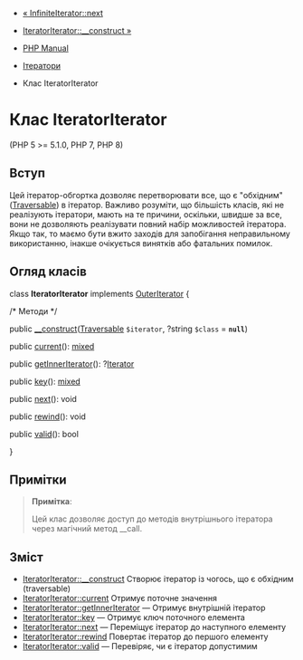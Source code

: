 - [« InfiniteIterator::next](infiniteiterator.next.md)
- [IteratorIterator::\_\_construct »](iteratoriterator.construct.md)

- [PHP Manual](index.md)
- [Ітератори](spl.iterators.md)
- Клас IteratorIterator

# Клас IteratorIterator

(PHP 5 \>= 5.1.0, PHP 7, PHP 8)

## Вступ

Цей ітератор-обгортка дозволяє перетворювати все, що є
"обхідним" ([Traversable](class.traversable.md)) в ітератор. Важливо
розуміти, що більшість класів, які не реалізують ітератори, мають
на те причини, оскільки, швидше за все, вони не дозволяють реалізувати
повний набір можливостей ітератора. Якщо так, то маємо бути
вжито заходів для запобігання неправильному використанню, інакше
очікується винятків або фатальних помилок.

## Огляд класів

class **IteratorIterator** implements
[OuterIterator](class.outeriterator.md) {

/\* Методи \*/

public
[\_\_construct](iteratoriterator.construct.md)([Traversable](class.traversable.md)
`$iterator`, ?string `$class` = **`null`**)

public [current](iteratoriterator.current.md)():
[mixed](language.types.declarations.md#language.types.declarations.mixed)

public [getInnerIterator](iteratoriterator.getinneriterator.md)():
?[Iterator](class.iterator.md)

public [key](iteratoriterator.key.md)():
[mixed](language.types.declarations.md#language.types.declarations.mixed)

public [next](iteratoriterator.next.md)(): void

public [rewind](iteratoriterator.rewind.md)(): void

public [valid](iteratoriterator.valid.md)(): bool

}

## Примітки

> **Примітка**:
>
> Цей клас дозволяє доступ до методів внутрішнього ітератора через
> магічний метод \_\_call.

## Зміст

- [IteratorIterator::\_\_construct](iteratoriterator.construct.md)
Створює ітератор із чогось, що є обхідним (traversable)
- [IteratorIterator::current](iteratoriterator.current.md)
Отримує поточне значення
- [IteratorIterator::getInnerIterator](iteratoriterator.getinneriterator.md)
— Отримує внутрішній ітератор
- [IteratorIterator::key](iteratoriterator.key.md) — Отримує ключ
поточного елемента
- [IteratorIterator::next](iteratoriterator.next.md) — Переміщує
ітератор до наступного елементу
- [IteratorIterator::rewind](iteratoriterator.rewind.md)
Повертає ітератор до першого елементу
- [IteratorIterator::valid](iteratoriterator.valid.md) — Перевіряє,
чи є ітератор допустимим

